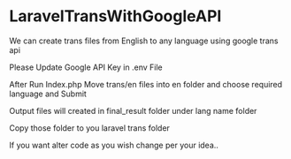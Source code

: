 # LaravelTransWithGoogleAPI
We can create trans files from English to any language using google trans api 

Please Update Google API Key in .env File


After Run Index.php
Move trans/en files into en folder
and choose required language and Submit 

Output files will created in final_result folder under lang name folder 

Copy those folder to you laravel trans folder 


If you want alter code as you wish change per your idea..


